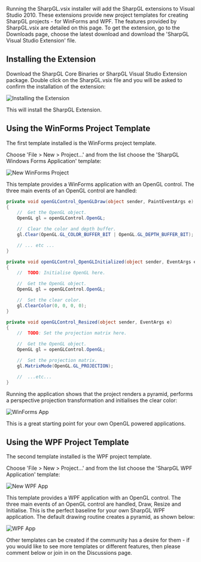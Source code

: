 Running the SharpGL.vsix installer will add the SharpGL extensions to Visual Studio 2010. These extensions provide new project templates for creating SharpGL projects - for WinForms and WPF. The features provided by SharpGL.vsix are detailed on this page. To get the extension, go to the Downloads page, choose the latest download and download the 'SharpGL Visual Studio Extension' file.

## Installing the Extension

Download the SharpGL Core Binaries or SharpGL Visual Studio Extension package. Double click on the SharpGL.vsix file and you will be asked to confirm the installation of the extension:

![Installing the Extension](https://github.com/dwmkerr/sharpgl/blob/master/assets/wiki/img/extensions/ConfirmInstallation.png?raw=true)

This will install the SharpGL Extension.

## Using the WinForms Project Template

The first template installed is the WinForms project template.

Choose 'File > New > Project...' and from the list choose the 'SharpGL Windows Forms Application' template:

![New WinForms Project](https://github.com/dwmkerr/sharpgl/blob/master/assets/wiki/img/extensions/NewWinformsApplication.png?raw=true)

This template provides a WinForms application with an OpenGL control. The three main events of an OpenGL control are handled:

````csharp
private void openGLControl_OpenGLDraw(object sender, PaintEventArgs e)
{
    //  Get the OpenGL object.
    OpenGL gl = openGLControl.OpenGL;

    //  Clear the color and depth buffer.
    gl.Clear(OpenGL.GL_COLOR_BUFFER_BIT | OpenGL.GL_DEPTH_BUFFER_BIT);

    // ... etc ...
}

private void openGLControl_OpenGLInitialized(object sender, EventArgs e)
{
    //  TODO: Initialise OpenGL here.

    //  Get the OpenGL object.
    OpenGL gl = openGLControl.OpenGL;

    //  Set the clear color.
    gl.ClearColor(0, 0, 0, 0);
}

private void openGLControl_Resized(object sender, EventArgs e)
{
    //  TODO: Set the projection matrix here.

    //  Get the OpenGL object.
    OpenGL gl = openGLControl.OpenGL;

    //  Set the projection matrix.
    gl.MatrixMode(OpenGL.GL_PROJECTION);

    //  ...etc...
}
````

Running the application shows that the project renders a pyramid, performs a perspective projection transformation and initialises the clear color:

![WinForms App](https://github.com/dwmkerr/sharpgl/blob/master/assets/wiki/img/extensions/WinformsApp.png?raw=true)

This is a great starting point for your own OpenGL powered applications.

## Using the WPF Project Template

The second template installed is the WPF project template.

Choose 'File > New > Project...' and from the list choose the 'SharpGL WPF Application' template:

![New WPF App](https://github.com/dwmkerr/sharpgl/blob/master/assets/wiki/img/extensions/NewWpfApplication.png?raw=true)

This template provides a WPF application with an OpenGL control. The three main events of an OpenGL control are handled, Draw, Resize and Initialise. This is the perfect baseline for your own SharpGL WPF application. The default drawing routine creates a pyramid, as shown below:

![WPF App](https://github.com/dwmkerr/sharpgl/blob/master/assets/wiki/img/extensions/WpfApp.png?raw=true)

Other templates can be created if the community has a desire for them - if you would like to see more templates or different features, then please comment below or join in on the Discussions page.